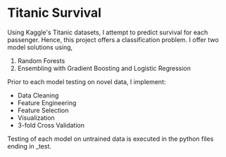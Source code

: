 # Titanic Survival

Using Kaggle's Titanic datasets, I attempt to predict survival for each passenger. Hence, this project offers a classification problem. I offer two model solutions using, 
1. Random Forests 
2. Ensembling with Gradient Boosting and Logistic Regression 

Prior to each model testing on novel data, I implement:
- Data Cleaning
- Feature Engineering
- Feature Selection
- Visualization
- 3-fold Cross Validation

Testing of each model on untrained data is executed in the python files ending in _test.

